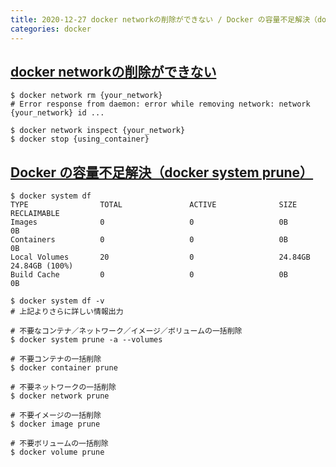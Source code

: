 ```yaml
---
title: 2020-12-27 docker networkの削除ができない / Docker の容量不足解決（docker system prune）
categories: docker
---
```


## [docker networkの削除ができない](https://qiita.com/shundayo/items/8b24af5239d9162b253c#%E5%8F%82%E8%80%83)

```console
$ docker network rm {your_network}
# Error response from daemon: error while removing network: network {your_network} id ...
```

```console
$ docker network inspect {your_network}
$ docker stop {using_container}
```

## [Docker の容量不足解決（docker system prune） ](https://qiita.com/shione/items/dfa956a47b6632d8b3b3)

```console
$ docker system df
TYPE                TOTAL               ACTIVE              SIZE                RECLAIMABLE
Images              0                   0                   0B                  0B
Containers          0                   0                   0B                  0B
Local Volumes       20                  0                   24.84GB             24.84GB (100%)
Build Cache         0                   0                   0B                  0B
```

```console
$ docker system df -v
# 上記よりさらに詳しい情報出力
```

```console
# 不要なコンテナ／ネットワーク／イメージ／ボリュームの一括削除
$ docker system prune -a --volumes
```

```console
# 不要コンテナの一括削除
$ docker container prune

# 不要ネットワークの一括削除
$ docker network prune

# 不要イメージの一括削除
$ docker image prune

# 不要ボリュームの一括削除
$ docker volume prune
```
